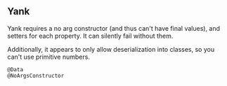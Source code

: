 ## Yank

Yank requires a no arg constructor (and thus can't have final values), and
setters for each property. It can silently fail without them.

Additionally, it appears to only allow deserialization into classes, so you
can't use primitive numbers.

```
@Data
@NoArgsConstructor
```